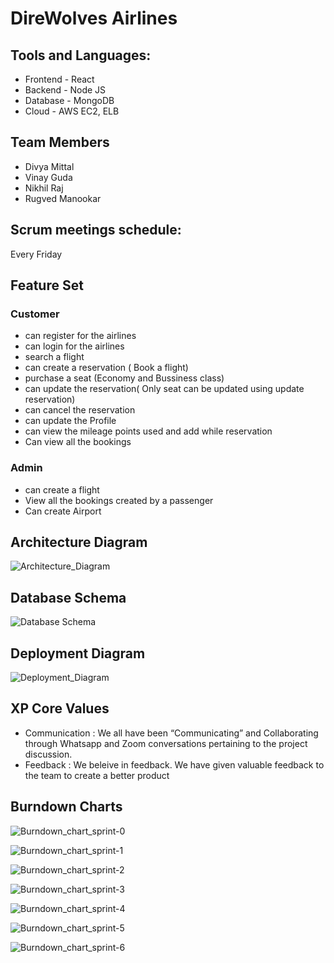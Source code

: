 # DireWolves Airlines

## Tools and Languages:

- Frontend - React
- Backend - Node JS
- Database - MongoDB
- Cloud - AWS EC2, ELB

## Team Members

- Divya Mittal
- Vinay Guda
- Nikhil Raj
- Rugved Manookar

## Scrum meetings schedule:

Every Friday

## Feature Set

### Customer

- can register for the airlines
- can login for the airlines
- search a flight
- can create a reservation ( Book a flight)
- purchase a seat (Economy and Bussiness class)
- can update the reservation( Only seat can be updated using update reservation)
- can cancel the reservation
- can update the Profile
- can view the mileage points used and add while reservation
- Can view all the bookings

### Admin

- can create a flight
- View all the bookings created by a passenger
- Can create Airport

## Architecture Diagram

![Architecture_Diagram](https://github.com/gopinathsjsu/team-project-direwolves/blob/af4a563c818d84a50403452212d46bb3e0254a2a/Documentation/Architecture_Diagram/Architecture%20Diagram.png)

## Database Schema

![Database Schema](https://github.com/gopinathsjsu/team-project-direwolves/blob/af4a563c818d84a50403452212d46bb3e0254a2a/Documentation/DatabaseSchema/Database%20Schema.png)

## Deployment Diagram

![Deployment_Diagram](https://github.com/gopinathsjsu/team-project-direwolves/blob/7d67e07cacf810746d84cf884637f166d211d9f8/Documentation/Deployment%20Diagram/Deployment%20Diagram0.png)

## XP Core Values

- Communication : We all have been “Communicating” and Collaborating through Whatsapp and Zoom conversations pertaining to the project discussion.
- Feedback : We beleive in feedback. We have given valuable feedback to the team to create a better product

## Burndown Charts

![Burndown_chart_sprint-0](https://github.com/gopinathsjsu/team-project-direwolves/blob/b462bd89a9099fc5a99fde4df7fcb2594c72d8bf/Documentation/Burndown%20Charts/Sprint%200.png)

![Burndown_chart_sprint-1](https://github.com/gopinathsjsu/team-project-direwolves/blob/f8c79bb2e805c3cf68369558f18ab59e5fdd0f02/Documentation/Burndown%20Charts/Sprint%201.png)

![Burndown_chart_sprint-2](https://github.com/gopinathsjsu/team-project-direwolves/blob/f8c79bb2e805c3cf68369558f18ab59e5fdd0f02/Documentation/Burndown%20Charts/Sprint%202.png)

![Burndown_chart_sprint-3](https://github.com/gopinathsjsu/team-project-direwolves/blob/f8c79bb2e805c3cf68369558f18ab59e5fdd0f02/Documentation/Burndown%20Charts/Sprint%203.png)

![Burndown_chart_sprint-4](https://github.com/gopinathsjsu/team-project-direwolves/blob/b462bd89a9099fc5a99fde4df7fcb2594c72d8bf/Documentation/Burndown%20Charts/Sprint%204.png)

![Burndown_chart_sprint-5](https://github.com/gopinathsjsu/team-project-direwolves/blob/b462bd89a9099fc5a99fde4df7fcb2594c72d8bf/Documentation/Burndown%20Charts/Sprint%205.png)

![Burndown_chart_sprint-6](https://github.com/gopinathsjsu/team-project-direwolves/blob/b462bd89a9099fc5a99fde4df7fcb2594c72d8bf/Documentation/Burndown%20Charts/Sprint%206.png)
